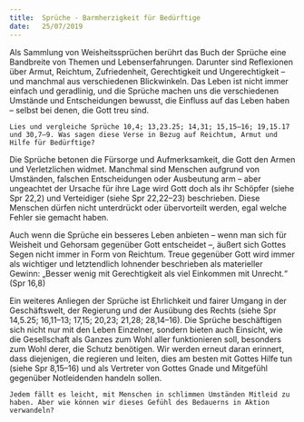 ```yaml
---
title:  Sprüche - Barmherzigkeit für Bedürftige
date:   25/07/2019
---
```


Als Sammlung von Weisheitssprüchen berührt das Buch der Sprüche eine Bandbreite von Themen und Lebenserfahrungen. Darunter sind Reflexionen über Armut, Reichtum, Zufriedenheit, Gerechtigkeit und Ungerechtigkeit – und manchmal aus verschiedenen Blickwinkeln. Das Leben ist nicht immer einfach und geradlinig, und die Sprüche machen uns die verschiedenen Umstände und Entscheidungen bewusst, die Einfluss auf das Leben haben – selbst bei denen, die Gott treu sind.

`Lies und vergleiche Sprüche 10,4; 13,23.25; 14,31; 15,15–16; 19,15.17 und 30,7–9. Was sagen diese Verse in Bezug auf Reichtum, Armut und Hilfe für Bedürftige?`

Die Sprüche betonen die Fürsorge und Aufmerksamkeit, die Gott den Armen und Verletzlichen widmet. Manchmal sind Menschen aufgrund von Umständen, falschen Entscheidungen oder Ausbeutung arm – aber ungeachtet der Ursache für ihre Lage wird Gott doch als ihr Schöpfer (siehe Spr 22,2) und Verteidiger (siehe Spr 22,22–23) beschrieben. Diese Menschen dürfen nicht unterdrückt oder übervorteilt werden, egal welche Fehler sie gemacht haben.

Auch wenn die Sprüche ein besseres Leben anbieten – wenn man sich für Weisheit und Gehorsam gegenüber Gott entscheidet –, äußert sich Gottes Segen nicht immer in Form von Reichtum. Treue gegenüber Gott wird immer als wichtiger und letztendlich lohnender beschrieben als materieller Gewinn: „Besser wenig mit Gerechtigkeit als viel Einkommen mit Unrecht.“ (Spr 16,8)

Ein weiteres Anliegen der Sprüche ist Ehrlichkeit und fairer Umgang in der Geschäftswelt, der Regierung und der Ausübung des Rechts (siehe Spr 14,5.25; 16,11–13; 17,15; 20,23; 21,28; 28,14–16). Die Sprüche beschäftigen sich nicht nur mit den Leben Einzelner, sondern bieten auch Einsicht, wie die Gesellschaft als Ganzes zum Wohl aller funktionieren soll, besonders zum Wohl derer, die Schutz benötigen. Wir werden erneut daran erinnert, dass diejenigen, die regieren und leiten, dies am besten mit Gottes Hilfe tun (siehe Spr 8,15–16) und als Vertreter von Gottes Gnade und Mitgefühl gegenüber Notleidenden handeln sollen.

`Jedem fällt es leicht, mit Menschen in schlimmen Umständen Mitleid zu haben. Aber wie können wir dieses Gefühl des Bedauerns in Aktion verwandeln?`
